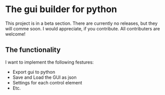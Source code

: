 # The gui builder for python

This project is in a beta section. There are currently no releases, but they will comme soon. 
I would appreciate, if you contribute. All contributers are welcome!

## The functionality

I want to implement the following festures:

- Export gui to python
- Save and Load the GUI as json
- Settings for each control element
- Etc.